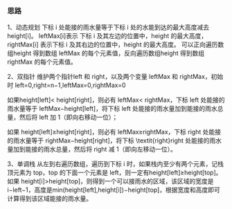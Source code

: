 ### 思路
1、动态规划 
下标 i 处能接的雨水量等于下标 i 处的水能到达的最大高度减去 height[i]。
leftMax[i]表示 下标 i 及其左边的位置中，height 的最大高度，rightMax[i] 表示下标 i 及其右边的位置中，height 的最大高度。
可以正向遍历数组height 得到数组 leftMax 的每个元素值，反向遍历数组height 得到数组 rightMax 的每个元素值。

2、双指针
维护两个指针left 和 right，以及两个变量 leftMax 和 rightMax，初始时 left=0,right=n−1,leftMax=0,rightMax=0

如果height[left]< height[right]，则必有 leftMax< rightMax，下标 left 处能接的雨水量等于 leftMax−height[left]，将下标 left 处能接的雨水量加到能接的雨水总量，然后将 left 加 1（即向右移动一位）；

如果 height[left]≥height[right]，则必有 leftMax≥rightMax，下标 right 处能接的雨水量等于 rightMax−height[right]，将下标 \textit{right}right 处能接的雨水量加到能接的雨水总量，然后将 right 减 1（即向左移动一位）。

3、单调栈
从左到右遍历数组，遍历到下标 i 时，如果栈内至少有两个元素，记栈顶元素为 top，top 的下面一个元素是 left，则一定有height[left]≥height[top]。如果 height[i]>height[top]，则得到一个可以接雨水的区域，该区域的宽度是i−left−1，高度是min(height[left],height[i])−height[top]，根据宽度和高度即可计算得到该区域能接的雨水量。



